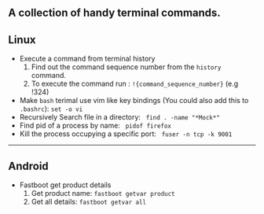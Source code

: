 ## A collection of handy terminal commands.

<h2> Linux </h2>
<ul>
  <li> Execute a command from terminal history
    <ol>
      <li> Find out the command sequence number from the <code>history</code> command. </li>
      <li> To execute the command run :  <code>!{command_sequence_number}</code>   (e.g !324) </li>
    </ol>
  </li>
  <li> Make <code>bash</code> terimal use vim like key bindings (You could also add this to <code>.bashrc</code>): 
    <code>set -o vi</code> </li>
  <li>Recursively Search file in a directory:
    <code> find . -name "*Mock*" </code></li>
  <li> Find pid of a process by name: 
    <code> pidof firefox </code></li>
  <li> Kill the process occupying a specific port: 
    <code> fuser -n tcp -k 9001 </code></li>
</ul>

---

<h2> Android </h2>
<ul>
  <li> Fastboot get product details
    <ol>
      <li> Get product name: <code>fastboot getvar product</code> </li>
      <li> Get all details: <code>fastboot getvar all</code></li>
    </ol>
  </li>
</ul>
